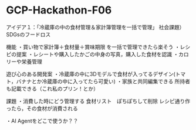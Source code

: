 # GCP-Hackathon-F06




アイデア１：「冷蔵庫の中の食材管理＆家計簿管理を一括で管理」
社会課題）SDGsのフードロス

機能
・買い物で家計簿＋食材量＋賞味期限 を一括で管理できたら楽そう
・レシピの提案
・レシートや購入したかごの中身の写真，購入した食材を認識
・カロリーや栄養管理




遊び心のある開発案
・冷蔵庫の中に3Dモデルで食材が入ってるデザイン(トマト，バナナとか冷蔵庫の中に入ってたら可愛い)
・家族と共同編集できる
所持者も記載できる（これ私のプリン！とか）


課題
・消費した時にどう管理する
食材リスト　ぽちぽちして削除
レシピ通り作ったら，その食材が消費される

・AI Agentをどこで使うか？？




